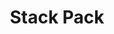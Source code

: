 ---
title: Stack Pack
developer: Dumb Luck Interactive
image: StackPack.png
link: https://play.google.com/store/apps/details?id=com.dmblck.stackpack
android: https://play.google.com/store/apps/details?id=com.dmblck.stackpack
---